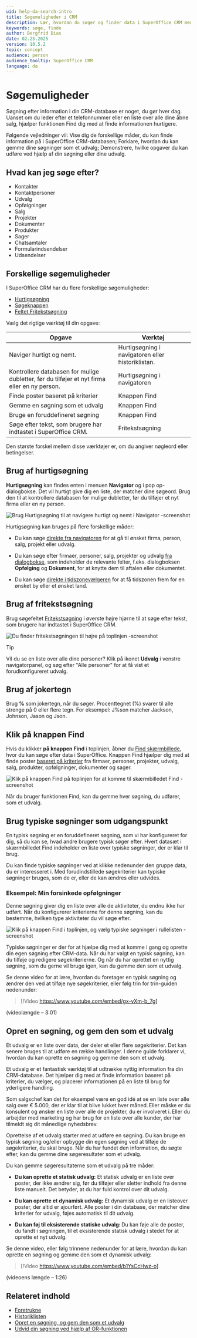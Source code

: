 ```yaml
---
uid: help-da-search-intro
title: Søgemuligheder i CRM
description: Lær, hvordan du søger og finder data i SuperOffice CRM med blot et par klik.
keywords: søge, finde
author: Bergfrid Dias
date: 02.25.2025
version: 10.5.2
topic: concept
audience: person
audience_tooltip: SuperOffice CRM
language: da
---
```


# Søgemuligheder <i class="ph ph-magnifying-glass" aria-hidden="true"></i>

Søgning efter information i din CRM-database er noget, du gør hver dag. Uanset om du leder efter et telefonnummer eller en liste over alle dine åbne salg, hjælper funktionen Find dig med at finde informationen hurtigere.

Følgende vejledninger vil: Vise dig de forskellige måder, du kan finde information på i SuperOffice CRM-databasen; Forklare, hvordan du kan gemme dine søgninger som et udvalg; Demonstrere, hvilke opgaver du kan udføre ved hjælp af din søgning eller dine udvalg.

## Hvad kan jeg søge efter?

* Kontakter
* Kontaktpersoner
* Udvalg
* Opfølgninger
* Salg
* Projekter
* Dokumenter
* Produkter
* Sager
* Chatsamtaler
* Formularindsendelser
* Udsendelser

## Forskellige søgemuligheder

I SuperOffice CRM har du flere forskellige søgemuligheder:

* [Hurtigsøgning][3]
* [Søgeknappen][1]
* [Feltet Fritekstsøgning][2]

Vælg det rigtige værktøj til din opgave:

| Opgave | Værktøj |
|---|---|
| Naviger hurtigt og nemt. | Hurtigsøgning i navigatoren eller historiklistan. |
| Kontrollere databasen for mulige dubletter, før du tilføjer et nyt firma eller en ny person. | Hurtigsøgning i navigatoren |
| Finde poster baseret på kriterier | Knappen Find |
| Gemme en søgning som et udvalg | Knappen Find |
| Bruge en foruddefineret søgning | Knappen Find |
| Søge efter tekst, som brugere har indtastet i SuperOffice CRM. | Fritekstsøgning |

Den største forskel mellem disse værktøjer er, om du angiver nøgleord eller betingelser.

## <a id="fastsearcher"></a>Brug af hurtigsøgning

**Hurtigsøgning** kan findes enten i menuen **Navigator** og i pop op-dialogbokse. Det vil hurtigt give dig en liste, der matcher dine søgeord. Brug den til at kontrollere databasen for mulige dubletter, før du tilføjer et nyt firma eller en ny person.

![Brug Hurtigsøgning til at navigere hurtigt og nemt i Navigator -screenshot][img1]

Hurtigsøgning kan bruges på flere forskellige måder:

* Du kan søge [direkte fra navigatoren][3] for at gå til ønsket firma, person, salg, projekt eller udvalg.

* Du kan søge efter firmaer, personer, salg, projekter og udvalg [fra dialogbokse][8], som indeholder de relevante felter, f.eks. dialogboksen **Opfølging** og **Dokument**, for at knytte dem til aftalen eller dokumentet.

* Du kan søge [direkte i tidszonevælgeren][2] for at få tidszonen frem for en ønsket by eller et ønsket land.

## Brug af fritekstsøgning

Brug søgefeltet [Fritekstsøgning][2] i øverste højre hjørne til at søge efter tekst, som brugere har indtastet i SuperOffice CRM.

![Du finder fritekstsøgningen til højre på toplinjen -screenshot][img3]

> [!TIP]
> Vil du se en liste over alle dine personer? Klik på ikonet **Udvalg** i venstre navigatorpanel, og søg efter "Alle personer" for at få vist et forudkonfigureret udvalg.

## Brug af jokertegn

Brug **%** som jokertegn, når du søger. Procenttegnet (%) svarer til alle strenge på 0 eller flere tegn. For eksempel: J%son matcher Jackson, Johnson, Jason og Json.

## Klik på knappen Find <i class="ph ph-magnifying-glass" aria-hidden="true"></i>

Hvis du klikker **på knappen Find** i toplinjen, åbner du [Find skærmbillede][1], hvor du kan søge efter data i SuperOffice. Knappen Find hjælper dig med at finde poster [baseret på kriterier][6] fra firmaer, personer, projekter, udvalg, salg, produkter, opfølgninger, dokumenter og sager.

![Klik på knappen Find på toplinjen for at komme til skærmbilledet Find -screenshot][img2]

Når du bruger funktionen Find, kan du gemme hver søgning, du udfører, som et udvalg.

## <a id="typical"></a>Brug typiske søgninger som udgangspunkt

En typisk søgning er en foruddefineret søgning, som vi har konfigureret for dig, så du kan se, hvad andre brugere typisk søger efter. Hvert datasæt i skærmbilledet Find indeholder en liste over typiske søgninger, der er klar til brug.

Du kan finde typiske søgninger ved at klikke nedenunder den gruppe data, du er interesseret i. Med forudindstillede søgekriterier kan typiske søgninger bruges, som de er, eller de kan ændres eller udvides.

### Eksempel: Min forsinkede opfølgninger

Denne søgning giver dig en liste over alle de aktiviteter, du endnu ikke har udført. Når du konfigurerer kriterierne for denne søgning, kan du bestemme, hvilken type aktiviteter du vil søge efter.

![Klik på knappen Find i toplinjen, og vælg typiske søgninger i rullelisten -screenshot][img5]

Typiske søgninger er der for at hjælpe dig med at komme i gang og oprette din egen søgning efter CRM-data. Når du har valgt en typisk søgning, kan du tilføje og redigere søgekriterierne. Og når du har oprettet en nyttig søgning, som du gerne vil bruge igen, kan du gemme den som et udvalg.

Se denne video for at lære, hvordan du foretager en typisk søgning og ændrer den ved at tilføje nye søgekriterier, eller følg trin for trin-guiden nedenunder:

<!-- markdownlint-disable-next-line MD034 DOCSMD007 -->
> [!Video https://www.youtube.com/embed/gx-vXm-b_7g]

(videolængde – 3:01)

## <a id="search-to-selection"></a>Opret en søgning, og gem den som et udvalg

Et udvalg er en liste over data, der deler et eller flere søgekriterier. Det kan senere bruges til at udføre en række handlinger. I denne guide forklarer vi, hvordan du kan oprette en søgning og gemme den som et udvalg.

Et udvalg er et fantastisk værktøj til at udtrække nyttig information fra din CRM-database. Det hjælper dig med at finde information baseret på kriterier, du vælger, og placerer informationen på en liste til brug for yderligere handling.

Som salgschef kan det for eksempel være en god idé at se en liste over alle salg over € 5.000, der er klar til at blive lukket hver måned. Eller måske er du konsulent og ønsker en liste over alle de projekter, du er involveret i. Eller du arbejder med marketing og har brug for en liste over alle kunder, der har tilmeldt sig dit månedlige nyhedsbrev.

Oprettelse af et udvalg starter med at udføre en søgning. Du kan bruge en typisk søgning og/eller opbygge din egen søgning ved at tilføje de søgekriterier, du skal bruge. Når du har fundet den information, du søgte efter, kan du gemme dine søgeresultater som et udvalg.

Du kan gemme søgeresultaterne som et udvalg på tre måder:

* **Du kan oprette et statisk udvalg:** Et statisk udvalg er en liste over poster, der ikke ændrer sig, før du tilføjer eller sletter indhold fra denne liste manuelt. Det betyder, at du har fuld kontrol over dit udvalg.

* **Du kan oprette et dynamisk udvalg:** Et dynamisk udvalg er en listeover poster, der altid er ajourført. Alle poster i din database, der matcher dine kriterier for udvalg, føjes automatisk til dit udvalg.

* **Du kan føj til eksisterende statiske udvalg:** Du kan føje alle de poster, du fandt i søgningen, til et eksisterende statisk udvalg i stedet for at oprette et nyt udvalg.

Se denne video, eller følg trinnene nedenunder for at lære, hvordan du kan oprette en søgning og gemme den som et dynamisk udvalg:

<!-- markdownlint-disable-next-line MD034 DOCSMD007 -->
> [!Video https://www.youtube.com/embed/b1YsCcHwz-o]

(videoens længde – 1:26)

## Relateret indhold

* [Foretrukne][4]
* [Historiklisten][5]
* [Opret en søgning, og gem den som et udvalg][7]
* [Udvid din søgning ved hjælp af OR-funktionen][1]

<!-- Referenced links -->
[1]: find-screen.md
[2]: freetext-search.md
[3]: in-navigator.md
[4]: ../../learn/basics/fav.md
[5]: ../../learn/basics/history.md
[6]: search-criteria.md
[7]: ../selection/learn/create.md
[8]: in-dialogs.md

<!-- Referenced images -->
[img1]: ../../../media/loc/en/search-options/search-find-fastsearcher.png
[img2]: ../../../media/loc/en/search-options/getstarted-search-find-findscreen.png
[img3]: ../../../media/loc/en/search-options/freetext-search-find.png
[img5]: ../../../media/loc/en/request/typical-searches-for-request.png
